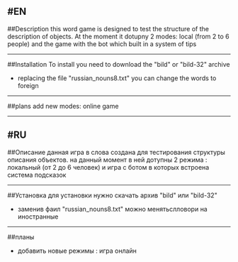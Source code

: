 #EN
---
##Description
this word game is designed to test the structure of the description of objects.
At the moment it dotupny 2 modes: local (from 2 to 6 people) and the game with the bot which built in a system of tips 

---

##Installation
To install you need to download the "bild" or "bild-32" archive
+ replacing the file "russian_nouns8.txt" you can change the words to foreign

---

##plans 
add new modes: online game

---
#RU
---

##Описание
данная игра в слова создана для тестирования структуры описания объектов.
на данный момент в ней дотупны 2 режима : локальный (от 2 до 6 человек) и игра с ботом в которых встроена система подсказок 

---

##Установка
для установки нужно скачать архив "bild" или "bild-32"
+ заменив фаил "russian_nouns8.txt" можно менятьслловори на иностранные

---

##планы 
+ добавить новые режимы : игра онлайн
